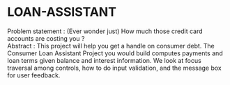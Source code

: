 # LOAN-ASSISTANT
Problem statement : (Ever wonder just) How much those credit card accounts are costing you ?  
Abstract : This project will help you get a handle on consumer debt. The Consumer Loan Assistant Project you would build computes payments and loan terms given balance and interest information. We look at focus traversal among controls, how to do input validation, and the message box for user feedback.

